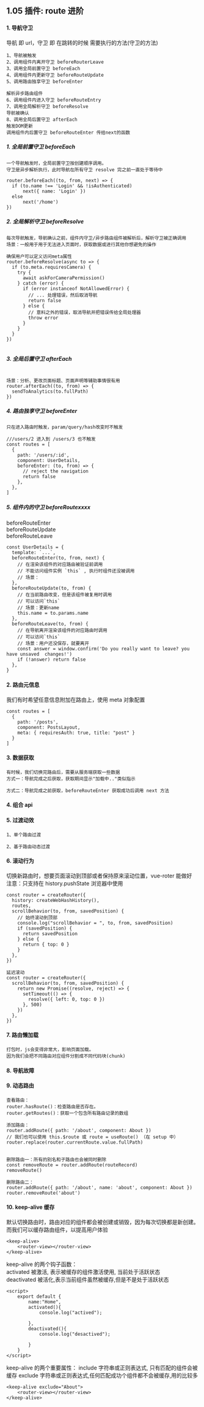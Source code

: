 ## 1.05 插件: route 进阶

#### 1. 导航守卫

导航 即 url，守卫 即 在跳转的时候 需要执行的方法(守卫的方法)

```
1、导航被触发
2、调用组件内离开守卫 beforeRouterLeave
3、调用全局前置守卫 beforeEach
4、调用组件内更新守卫 beforeRouteUpdate
5、调用路由独享守卫 beforeEnter

解析异步路由组件
6、调用组件内进入守卫 beforeRouteEntry
7、调用全局解析守卫 beforeResolve
导航被确认
8、调用全局后置守卫 afterEach
触发DOM更新
调用组件内后置守卫 beforeRouteEnter 传给next的函数
```

##### 1. 全局前置守卫 beforeEach

```
一个导航触发时，全局前置守卫按创建顺序调用。
守卫是异步解析执行，此时导航在所有守卫 resolve 完之前一直处于等待中

router.beforeEach((to, from, next) => {
  if (to.name !== 'Login' && !isAuthenticated)
      next({ name: 'Login' })
  else
      next('/home')
})

```

##### 2. 全局解析守卫 beforeResolve

```
每次导航触发，导航确认之前，组件内守卫/异步路由组件被解析后，解析守卫被正确调用
场景：一般用于用于无法进入页面时，获取数据或进行其他你想避免的操作

确保用户可以定义访问meta属性
router.beforeResolve(async to => {
  if (to.meta.requiresCamera) {
    try {
      await askForCameraPermission()
    } catch (error) {
      if (error instanceof NotAllowedError) {
        // ... 处理错误，然后取消导航
        return false
      } else {
        // 意料之外的错误，取消导航并把错误传给全局处理器
        throw error
      }
    }
  }
})


```

##### 3. 全局后置守卫 afterEach

```

场景：分析、更改页面标题、页面声明等辅助事情很有用
router.afterEach((to, from) => {
  sendToAnalytics(to.fullPath)
})
```

##### 4. 路由独享守卫 beforeEnter

```
只在进入路由时触发，param/query/hash改变时不触发

///users/2 进入到 /users/3 也不触发
const routes = [
  {
    path: '/users/:id',
    component: UserDetails,
    beforeEnter: (to, from) => {
      // reject the navigation
      return false
    },
  },
]
```

##### 5. 组件内的守卫 beforeRoutexxxx

beforeRouteEnter  
beforeRouteUpdate  
beforeRouteLeave

```
const UserDetails = {
  template: `...`,
  beforeRouteEnter(to, from, next) {
    // 在渲染该组件的对应路由被验证前调用
    // 不能访问组件实例 `this` , 执行时组件还没被调用
    // 场景：
  },
  beforeRouteUpdate(to, from) {
    // 在当前路由改变，但是该组件被复用时调用
    // 可以访问`this`
    // 场景：更新name
    this.name = to.params.name
  },
  beforeRouteLeave(to, from) {
    // 在导航离开渲染该组件的对应路由时调用
    // 可以访问`this`
    // 场景：用户还没保存，就要离开
    const answer = window.confirm('Do you really want to leave? you have unsaved  changes!')
    if (!answer) return false
  },
}
```

#### 2. 路由元信息

我们有时希望任意信息附加在路由上，使用 meta 对象配置

```
const routes = [
  {
    path: '/posts',
    component: PostsLayout,
    meta: { requiresAuth: true, title: "post" }
  }
]
```

#### 3. 数据获取

```
有时候，我们切换完路由后，需要从服务端获取一些数据
方式一：导航完成之后获取，获取期间显示"加载中.."类似指示

方式二：导航完成之前获取，beforeRouteEnter 获取成功后调用 next 方法

```

#### 4. 组合 api

#### 5. 过渡动效

```
1、单个路由过渡

2、基于路由动态过渡

```

#### 6. 滚动行为

切换新路由时，想要页面滚动到顶部或者保持原来滚动位置，vue-roter 能做好  
注意：只支持在 history.pushState 浏览器中使用

```
const router = createRouter({
  history: createWebHashHistory(),
  routes,
  scrollBehavior(to, from, savedPosition) {
    // 始终滚动到顶部
    console.log("scrollBehavior = ", to, from, savedPosition)
    if (savedPosition) {
      return savedPosition
    } else {
      return { top: 0 }
    }
  },
})

延迟滚动
const router = createRouter({
  scrollBehavior(to, from, savedPosition) {
    return new Promise((resolve, reject) => {
      setTimeout(() => {
        resolve({ left: 0, top: 0 })
      }, 500)
    })
  },
})
```

#### 7. 路由懒加载

```
打包时，js会变得非常大，影响页面加载。
因为我们会把不同路由对应组件分割成不同代码块(chunk)
```

#### 8. 导航故障

#### 9. 动态路由

```
查看路由：
router.hasRoute()：检查路由是否存在。
router.getRoutes()：获取一个包含所有路由记录的数组

添加路由：
router.addRoute({ path: '/about', component: About })
// 我们也可以使用 this.$route 或 route = useRoute() （在 setup 中）
router.replace(router.currentRoute.value.fullPath)


删除路由一：所有的别名和子路由也会被同时删除
const removeRoute = router.addRoute(routeRecord)
removeRoute()

删除路由二：
router.addRoute({ path: '/about', name: 'about', component: About })
router.removeRoute('about')

```

#### 10. keep-alive 缓存

默认切换路由时，路由对应的组件都会被创建或销毁，因为每次切换都是新创建。
而我们可以缓存路由组件，以提高用户体验

```
<keep-alive>
    <router-view></router-view>
</keep-alive>
```

keep-alive 的两个钩子函数：  
activated 被激活, 表示被缓存的组件激活使用, 当前处于活跃状态  
deactivated 被活化,表示当前组件虽然被缓存,但是不是处于活跃状态

```
<script>
    export default {
        name:"Home",
        activated(){
            console.log("actived");

        },
        deactivated(){
            console.log("desactived");

        }
    }
</script>

```

keep-alive 的两个重要属性：
include 字符串或正则表达式, 只有匹配的组件会被缓存
exclude 字符串或正则表达式,任何匹配成功个组件都不会被缓存,用的比较多

```
<keep-alive exclude="About">
    <router-view></router-view>
</keep-alive>
```
